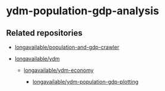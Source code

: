 # ydm-population-gdp-analysis

## Related repositories

- [longavailable/population-and-gdp-crawler](https://github.com/longavailable/population-and-gdp-crawler)

- [longavailable/ydm](https://github.com/longavailable/ydm)

	- [longavailable/ydm-economy](https://github.com/longavailable/ydm-economy)
		
		- [longavailable/ydm-population-gdp-plotting](https://github.com/longavailable/ydm-population-gdp-plotting)